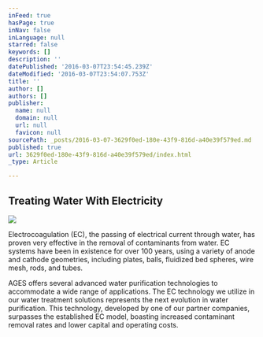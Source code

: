 ```yaml
---
inFeed: true
hasPage: true
inNav: false
inLanguage: null
starred: false
keywords: []
description: ''
datePublished: '2016-03-07T23:54:45.239Z'
dateModified: '2016-03-07T23:54:07.753Z'
title: ''
author: []
authors: []
publisher:
  name: null
  domain: null
  url: null
  favicon: null
sourcePath: _posts/2016-03-07-3629f0ed-180e-43f9-816d-a40e39f579ed.md
published: true
url: 3629f0ed-180e-43f9-816d-a40e39f579ed/index.html
_type: Article

---
```

## Treating Water With Electricity
![](https://the-grid-user-content.s3-us-west-2.amazonaws.com/8f9223e8-74bb-407d-bf8b-bf19f964cb44.jpg)

Electrocoagulation (EC), the passing of electrical current through water, has proven very effective in the removal of contaminants from water.  EC systems have been in existence for over 100 years, using a variety of anode and cathode geometries, including plates, balls, fluidized bed spheres, wire mesh, rods, and tubes.

AGES offers several advanced water purification technologies to accommodate a wide range of applications.  The EC technology we utilize in our water treatment solutions represents the next evolution in water purification.  This technology, developed by one of our partner companies, surpasses the established EC model, boasting increased contaminant removal rates and lower capital and operating costs.